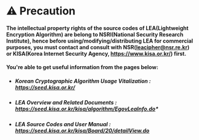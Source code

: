 
# :warning: Precaution

#### The intellectual property rights of the source codes of LEA(Lightweight Encryption Algorithm) are belong to NSRI(National Security Research Institute), hence before using/modifying/distributing LEA for commercial purposes, you must contact and consult with NSR(leacipher@nsr.re.kr) or KISA(Korea Internet Security Agency, https://www.kisa.or.kr/) first.

#### You're able to get useful information from the pages below:
  - ##### *Korean Cryptographic Algorithm Usage Vitalization : https://seed.kisa.or.kr/*
  - ##### LEA Overview and Related Documents : https://seed.kisa.or.kr/kisa/algorithm/EgovLeaInfo.do*
  - ##### *LEA Source Codes and User Manual : https://seed.kisa.or.kr/kisa/Board/20/detailView.do*  

